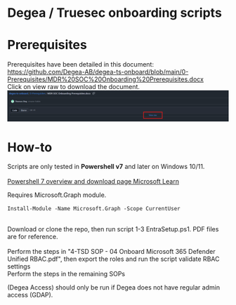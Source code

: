 # Degea / Truesec onboarding scripts
# Prerequisites
Prerequisites have been detailed in this document:
</br> https://github.com/Degea-AB/degea-ts-onboard/blob/main/0-Prerequisites/MDR%20SOC%20Onboarding%20Prerequisites.docx
</br> Click on view raw to download the document.
</br>
![alt text](https://github.com/Degea-AB/degea-ts-onboard/blob/main/Images/view_raw.png "Download DOCX file")

# How-to
Scripts are only tested in **Powershell v7** and later on Windows 10/11. <br><br>
[Powershell 7 overview and download page Microsoft Learn](https://learn.microsoft.com/en-us/powershell/scripting/install/installing-powershell?view=powershell-7.3)

Requires Microsoft.Graph module.
```
Install-Module -Name Microsoft.Graph -Scope CurrentUser
```

</br> Download or clone the repo, then run script 1-3 EntraSetup.ps1. PDF files are for reference.<br>
</br>Perform the steps in "4-TSD SOP - 04 Onboard Microsoft 365 Defender Unified RBAC.pdf", then export the roles and run the script validate RBAC settings
</br>Perform the steps in the remaining SOPs

(Degea Access) should only be run if Degea does not have regular admin access (GDAP).
